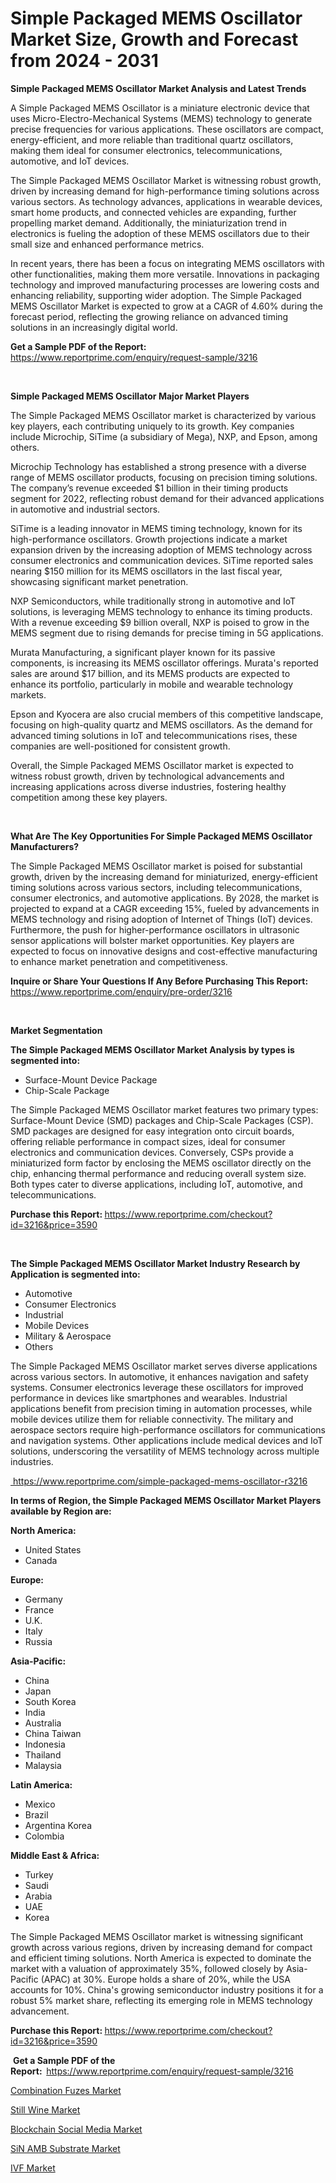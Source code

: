<p><h1>Simple Packaged MEMS Oscillator Market Size, Growth and Forecast from 2024 - 2031</h1></p><p><strong>Simple Packaged MEMS Oscillator Market Analysis and Latest Trends</strong></p>
<p><p>A Simple Packaged MEMS Oscillator is a miniature electronic device that uses Micro-Electro-Mechanical Systems (MEMS) technology to generate precise frequencies for various applications. These oscillators are compact, energy-efficient, and more reliable than traditional quartz oscillators, making them ideal for consumer electronics, telecommunications, automotive, and IoT devices.</p><p>The Simple Packaged MEMS Oscillator Market is witnessing robust growth, driven by increasing demand for high-performance timing solutions across various sectors. As technology advances, applications in wearable devices, smart home products, and connected vehicles are expanding, further propelling market demand. Additionally, the miniaturization trend in electronics is fueling the adoption of these MEMS oscillators due to their small size and enhanced performance metrics.</p><p>In recent years, there has been a focus on integrating MEMS oscillators with other functionalities, making them more versatile. Innovations in packaging technology and improved manufacturing processes are lowering costs and enhancing reliability, supporting wider adoption. The Simple Packaged MEMS Oscillator Market is expected to grow at a CAGR of 4.60% during the forecast period, reflecting the growing reliance on advanced timing solutions in an increasingly digital world.</p></p>
<p><strong>Get a Sample PDF of the Report:&nbsp;</strong> <a href="https://www.reportprime.com/enquiry/request-sample/3216?utm_campaign=1113&utm_medium=2&utm_source=Github&utm_content=ia&utm_term=15112024&utm_id=simple-packaged-mems-oscillator">https://www.reportprime.com/enquiry/request-sample/3216</a></p>
<p>&nbsp;</p>
<p><strong>Simple Packaged MEMS Oscillator Major Market Players</strong></p>
<p><p>The Simple Packaged MEMS Oscillator market is characterized by various key players, each contributing uniquely to its growth. Key companies include Microchip, SiTime (a subsidiary of Mega), NXP, and Epson, among others.</p><p>Microchip Technology has established a strong presence with a diverse range of MEMS oscillator products, focusing on precision timing solutions. The company’s revenue exceeded $1 billion in their timing products segment for 2022, reflecting robust demand for their advanced applications in automotive and industrial sectors.</p><p>SiTime is a leading innovator in MEMS timing technology, known for its high-performance oscillators. Growth projections indicate a market expansion driven by the increasing adoption of MEMS technology across consumer electronics and communication devices. SiTime reported sales nearing $150 million for its MEMS oscillators in the last fiscal year, showcasing significant market penetration.</p><p>NXP Semiconductors, while traditionally strong in automotive and IoT solutions, is leveraging MEMS technology to enhance its timing products. With a revenue exceeding $9 billion overall, NXP is poised to grow in the MEMS segment due to rising demands for precise timing in 5G applications.</p><p>Murata Manufacturing, a significant player known for its passive components, is increasing its MEMS oscillator offerings. Murata's reported sales are around $17 billion, and its MEMS products are expected to enhance its portfolio, particularly in mobile and wearable technology markets.</p><p>Epson and Kyocera are also crucial members of this competitive landscape, focusing on high-quality quartz and MEMS oscillators. As the demand for advanced timing solutions in IoT and telecommunications rises, these companies are well-positioned for consistent growth.</p><p>Overall, the Simple Packaged MEMS Oscillator market is expected to witness robust growth, driven by technological advancements and increasing applications across diverse industries, fostering healthy competition among these key players.</p></p>
<p>&nbsp;</p>
<p><strong>What Are The Key Opportunities For Simple Packaged MEMS Oscillator Manufacturers?</strong></p>
<p><p>The Simple Packaged MEMS Oscillator market is poised for substantial growth, driven by the increasing demand for miniaturized, energy-efficient timing solutions across various sectors, including telecommunications, consumer electronics, and automotive applications. By 2028, the market is projected to expand at a CAGR exceeding 15%, fueled by advancements in MEMS technology and rising adoption of Internet of Things (IoT) devices. Furthermore, the push for higher-performance oscillators in ultrasonic sensor applications will bolster market opportunities. Key players are expected to focus on innovative designs and cost-effective manufacturing to enhance market penetration and competitiveness.</p></p>
<p><strong>Inquire or Share Your Questions If Any Before Purchasing This Report:</strong> <a href="https://www.reportprime.com/enquiry/pre-order/3216?utm_campaign=1113&utm_medium=2&utm_source=Github&utm_content=ia&utm_term=15112024&utm_id=simple-packaged-mems-oscillator">https://www.reportprime.com/enquiry/pre-order/3216</a></p>
<p>&nbsp;</p>
<p><strong>Market Segmentation</strong></p>
<p><strong>The Simple Packaged MEMS Oscillator Market Analysis by types is segmented into:</strong></p>
<p><ul><li>Surface-Mount Device Package</li><li>Chip-Scale Package</li></ul></p>
<p><p>The Simple Packaged MEMS Oscillator market features two primary types: Surface-Mount Device (SMD) packages and Chip-Scale Packages (CSP). SMD packages are designed for easy integration onto circuit boards, offering reliable performance in compact sizes, ideal for consumer electronics and communication devices. Conversely, CSPs provide a miniaturized form factor by enclosing the MEMS oscillator directly on the chip, enhancing thermal performance and reducing overall system size. Both types cater to diverse applications, including IoT, automotive, and telecommunications.</p></p>
<p><strong>Purchase this Report:&nbsp;</strong><a href="https://www.reportprime.com/checkout?id=3216&price=3590&utm_campaign=1113&utm_medium=2&utm_source=Github&utm_content=ia&utm_term=15112024&utm_id=simple-packaged-mems-oscillator">https://www.reportprime.com/checkout?id=3216&price=3590</a></p>
<p>&nbsp;</p>
<p><strong>The Simple Packaged MEMS Oscillator Market Industry Research by Application is segmented into:</strong></p>
<p><ul><li>Automotive</li><li>Consumer Electronics</li><li>Industrial</li><li>Mobile Devices</li><li>Military & Aerospace</li><li>Others</li></ul></p>
<p><p>The Simple Packaged MEMS Oscillator market serves diverse applications across various sectors. In automotive, it enhances navigation and safety systems. Consumer electronics leverage these oscillators for improved performance in devices like smartphones and wearables. Industrial applications benefit from precision timing in automation processes, while mobile devices utilize them for reliable connectivity. The military and aerospace sectors require high-performance oscillators for communications and navigation systems. Other applications include medical devices and IoT solutions, underscoring the versatility of MEMS technology across multiple industries.</p></p>
<p><a href="https://www.reportprime.com/simple-packaged-mems-oscillator-r3216?utm_campaign=1113&utm_medium=2&utm_source=Github&utm_content=ia&utm_term=15112024&utm_id=simple-packaged-mems-oscillator">&nbsp;https://www.reportprime.com/simple-packaged-mems-oscillator-r3216</a></p>
<p><strong>In terms of Region, the Simple Packaged MEMS Oscillator Market Players available by Region are:</strong></p>
<p>
    <p> <strong> North America: </strong>
        <ul>
            <li>United States</li>
            <li>Canada</li>
        </ul>
        </p> 
    <p> <strong> Europe: </strong>
        <ul>
            <li>Germany</li>
            <li>France</li>
            <li>U.K.</li>
            <li>Italy</li>
            <li>Russia</li>
        </ul>
        </p> 
    <p> <strong> Asia-Pacific: </strong>
        <ul>
            <li>China</li>
            <li>Japan</li>
            <li>South Korea</li>
            <li>India</li>
            <li>Australia</li>
            <li>China Taiwan</li>
            <li>Indonesia</li>
            <li>Thailand</li>
            <li>Malaysia</li>
        </ul>
        </p> 
    <p> <strong> Latin America: </strong>
        <ul>
            <li>Mexico</li>
            <li>Brazil</li>
            <li>Argentina Korea</li>
            <li>Colombia</li>
        </ul>
        </p> 
    <p> <strong> Middle East & Africa: </strong>
        <ul>
            <li>Turkey</li>
            <li>Saudi</li>
            <li>Arabia</li>
            <li>UAE</li>
            <li>Korea</li>
        </ul>
    </p>
    </p>
<p><p>The Simple Packaged MEMS Oscillator market is witnessing significant growth across various regions, driven by increasing demand for compact and efficient timing solutions. North America is expected to dominate the market with a valuation of approximately 35%, followed closely by Asia-Pacific (APAC) at 30%. Europe holds a share of 20%, while the USA accounts for 10%. China's growing semiconductor industry positions it for a robust 5% market share, reflecting its emerging role in MEMS technology advancement.</p></p>
<p><strong>Purchase this Report: </strong><a href="https://www.reportprime.com/checkout?id=3216&price=3590&utm_campaign=1113&utm_medium=2&utm_source=Github&utm_content=ia&utm_term=15112024&utm_id=simple-packaged-mems-oscillator">https://www.reportprime.com/checkout?id=3216&price=3590</a></p>
<p>&nbsp;<strong>Get a Sample PDF of the Report:&nbsp;&nbsp;</strong><a href="https://www.reportprime.com/enquiry/request-sample/3216?utm_campaign=1113&utm_medium=2&utm_source=Github&utm_content=ia&utm_term=15112024&utm_id=simple-packaged-mems-oscillator">https://www.reportprime.com/enquiry/request-sample/3216</a></p>
<p><strong></strong></p>
<p><p><a href="https://github.com/kric8bmkinds/Market-Research-Report-List-1/blob/main/combination-fuzes-market.md?utm_campaign=1113&utm_medium=2&utm_source=Github&utm_content=ia&utm_term=15112024&utm_id=simple-packaged-mems-oscillator">Combination Fuzes Market</a></p><p><a href="https://www.linkedin.com/pulse/still-wine-market2024-2031-industry-insights-investment-ffudf?utm_campaign=1113&utm_medium=2&utm_source=Github&utm_content=ia&utm_term=15112024&utm_id=simple-packaged-mems-oscillator">Still Wine Market</a></p><p><a href="https://issuu.com/reportprime-2/docs/blockchain-social-media-market-size_b81a8ec4888916?utm_campaign=1113&utm_medium=2&utm_source=Github&utm_content=ia&utm_term=15112024&utm_id=simple-packaged-mems-oscillator">Blockchain Social Media Market</a></p><p><a href="https://github.com/GenaGaines34/Market-Research-Report-List-1/blob/main/sin-amb-substrate-market.md?utm_campaign=1113&utm_medium=2&utm_source=Github&utm_content=ia&utm_term=15112024&utm_id=simple-packaged-mems-oscillator">SiN AMB Substrate Market</a></p><p><a href="https://issuu.com/reportprime-2/docs/ivf-market-size-2030.pptx_d56ded8413dbeb?utm_campaign=1113&utm_medium=2&utm_source=Github&utm_content=ia&utm_term=15112024&utm_id=simple-packaged-mems-oscillator">IVF Market</a></p></p>